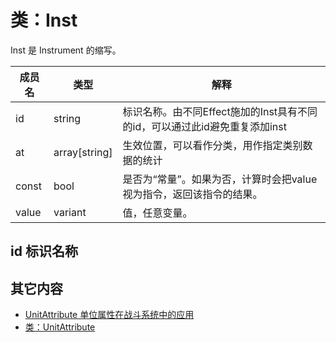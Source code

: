 # 类：Inst 

Inst 是 Instrument 的缩写。

成员名|类型|解释
---|---|---
id |string|标识名称。由不同Effect施加的Inst具有不同的id，可以通过此id避免重复添加inst
at |array[string]|生效位置，可以看作分类，用作指定类别数据的统计
const|bool|是否为“常量”。如果为否，计算时会把value视为指令，返回该指令的结果。
value |variant|值，任意变量。

## id 标识名称

## 其它内容

- [UnitAttribute 单位属性在战斗系统中的应用](docs/battle_system/unit_attribute.md#inst)
- [类：UnitAttribute](docs/classes/UnitAttribute.md#)